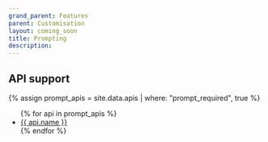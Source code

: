 ```yaml
---
grand_parent: Features
parent: Customisation
layout: coming_soon
title: Prompting
description:
---
```


## API support
{% assign prompt_apis = site.data.apis | where: "prompt_required", true %}
<ul>
  {% for api in prompt_apis %}
    <li>
    <a href="/{{ api.id }}">
        {{ api.name }}
    </a>
    </li>
  {% endfor %}
</ul>